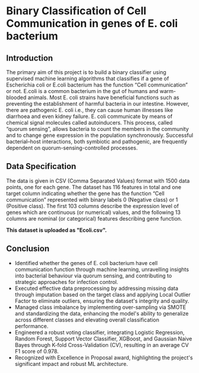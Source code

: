 # Binary Classification of Cell Communication in genes of E. coli bacterium

## Introduction

The primary aim of this project is to build a binary classifier using supervised machine learning algorithms that classifies if a gene of Escherichia coli or E.coli bacterium has the function “Cell communication” or not. E.coli is a common bacterium in the gut of humans and warm-blooded animals. Most E. coli strains have beneficial functions such as preventing the establishment of harmful bacteria in our intestine. However, there are pathogenic E. coli i.e., they can cause human illnesses like diarrhoea and even kidney failure. E. coli communicate by means of chemical signal molecules called autoinducers. This process, called “quorum sensing”, allows bacteria to count the members in the community and to change gene expression in the population synchronously. Successful bacterial–host interactions, both symbiotic and pathogenic, are frequently dependent on quorum-sensing-controlled processes.

## Data Specification

The data is given in CSV (Comma Separated Values) format with 1500 data points, one for each gene. The dataset has 116 features in total and one target column indicating whether the gene has the function “Cell communication” represented with binary labels 0 (Negative class) or 1 (Positive class). The first 103 columns describe the expression level of genes which are continuous (or numerical) values, and the following 13 columns are nominal (or categorical) features describing gene function. 

**This dataset is uploaded as "Ecoli.csv".**

## Conclusion
- Identified whether the genes of E. coli bacterium have cell communication function through machine learning, unravelling insights into bacterial behaviour via quorum sensing, and contributing to strategic approaches for infection control.
- Executed effective data preprocessing by addressing missing data through imputation based on the target class and applying Local Outlier Factor to eliminate outliers, ensuring the dataset's integrity and quality.
- Managed class imbalance by implementing over-sampling via SMOTE and standardizing the data, enhancing the model's ability to generalize across different classes and elevating overall classification performance.
- Engineered a robust voting classifier, integrating Logistic Regression, Random Forest, Support Vector Classifier, XGBoost, and Gaussian Naive Bayes through K-fold Cross-Validation (CV), resulting in an average CV F1 score of 0.978. 
- Recognized with Excellence in Proposal award, highlighting the project's significant impact and robust ML architecture.

